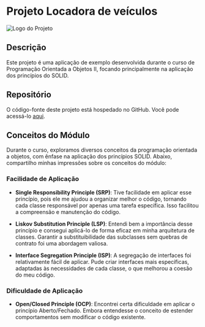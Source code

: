 # Projeto Locadora de veículos

![Logo do Projeto](https://github.com/Yuyake23/projeto-poo2-locadora-veiculos)

## Descrição

Este projeto é uma aplicação de exemplo desenvolvida durante o curso de Programação Orientada a Objetos II, focando principalmente na aplicação dos princípios do SOLID.

## Repositório

O código-fonte deste projeto está hospedado no GitHub. Você pode acessá-lo [aqui](https://github.com/Yuyake23/projeto-poo2-locadora-veiculos).

## Conceitos do Módulo

Durante o curso, exploramos diversos conceitos da programação orientada a objetos, com ênfase na aplicação dos princípios SOLID. Abaixo, compartilho minhas impressões sobre os conceitos do módulo:

### Facilidade de Aplicação

- **Single Responsibility Principle (SRP)**: Tive facilidade em aplicar esse princípio, pois ele me ajudou a organizar melhor o código, tornando cada classe responsável por apenas uma tarefa específica. Isso facilitou a compreensão e manutenção do código.

- **Liskov Substitution Principle (LSP)**: Entendi bem a importância desse princípio e consegui aplicá-lo de forma eficaz em minha arquitetura de classes. Garantir a substituibilidade das subclasses sem quebras de contrato foi uma abordagem valiosa.

- **Interface Segregation Principle (ISP)**: A segregação de interfaces foi relativamente fácil de aplicar. Pude criar interfaces mais específicas, adaptadas às necessidades de cada classe, o que melhorou a coesão do meu código.

### Dificuldade de Aplicação

- **Open/Closed Principle (OCP)**: Encontrei certa dificuldade em aplicar o princípio Aberto/Fechado. Embora entendesse o conceito de estender comportamentos sem modificar o código existente.
